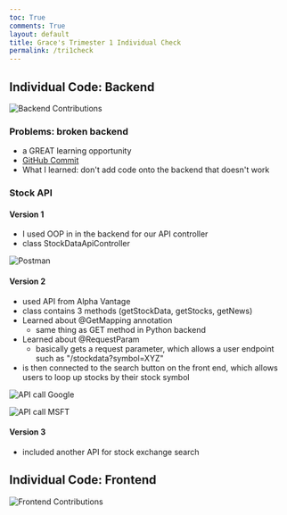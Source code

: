 ```yaml
---
toc: True
comments: True
layout: default
title: Grace's Trimester 1 Individual Check
permalink: /tri1check
---
```



## Individual Code: Backend

![Backend Contributions](https://cdn.discordapp.com/attachments/923041823562276894/1170900703162679306/Screenshot_2023-11-05_at_5.40.48_PM.png?ex=655ab941&is=65484441&hm=807a77301620d28011102c13c21f44fb595428d5b822e36b31c59a4bc068069a&)


### Problems: broken backend
- a GREAT learning opportunity
- [GitHub Commit](https://github.com/TheoH32/stocktifyBackend/commit/71ed893a3e9ad703d4f8d8543405477cf823f5ec)
- What I learned: don't add code onto the backend that doesn't work

### Stock API

#### Version 1

- I used OOP in in the backend for our API controller
- class StockDataApiController

![Postman](https://cdn.discordapp.com/attachments/923041823562276894/1170903964334698577/Screenshot_2023-11-05_at_5.54.12_PM.png?ex=655abc4b&is=6548474b&hm=6e77ffd8234fa8134b43ad7f46fbe4a4df0cf2b1498c9068ef6e21ff1d4bd5b8&)


#### Version 2

- used API from Alpha Vantage
- class contains 3 methods (getStockData, getStocks, getNews)
- Learned about @GetMapping annotation
    - same thing as GET method in Python backend
- Learned about @RequestParam
    - basically gets a request parameter, which allows a user endpoint such as "/stockdata?symbol=XYZ"
- is then connected to the search button on the front end, which allows users to loop up stocks by their stock symbol

![API call Google](https://cdn.discordapp.com/attachments/923041823562276894/1170904355227050014/Screenshot_2023-11-05_at_5.55.46_PM.png?ex=655abca8&is=654847a8&hm=1811d46c99f28b94482851b0b92fae08b5d3262d5c55e99cc0b7107799138d46&)

![API call MSFT](https://cdn.discordapp.com/attachments/923041823562276894/1170904423845871626/Screenshot_2023-11-05_at_5.56.03_PM.png?ex=655abcb8&is=654847b8&hm=5b1c79bbf186c5629108395407aab52ee45d507723dc893c0b465d8a77752989&)

#### Version 3

- included another API for stock exchange search


## Individual Code: Frontend

![Frontend Contributions](https://cdn.discordapp.com/attachments/923041823562276894/1170900865448693811/Screenshot_2023-11-05_at_5.41.50_PM.png?ex=655ab968&is=65484468&hm=7759eaf8dc8efa02d76d674692cb3108ac7bf26f9b2e48756f6407392f330f35&)



